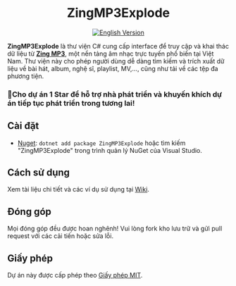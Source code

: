 <h1 align="center">
  ZingMP3Explode
</h1>
  
<p align="center">
  <a href="./README-EN.md">
  <img src="https://img.shields.io/badge/README-English%20version-blue?style=for-the-badge" alt="English Version" />
  </a>
</p>

**ZingMP3Explode** là thư viện C# cung cấp interface để truy cập và khai thác dữ liệu từ [**Zing MP3**](https://zingmp3.vn/), một nền tảng âm nhạc trực tuyến phổ biến tại Việt Nam. Thư viện này cho phép người dùng dễ dàng tìm kiếm và trích xuất dữ liệu về bài hát, album, nghệ sĩ, playlist, MV,..., cũng như tải về các tệp đa phương tiện.

### 🌟Cho dự án 1 Star để hỗ trợ nhà phát triển và khuyến khích dự án tiếp tục phát triển trong tương lai!

## Cài đặt
- [Nuget](https://www.nuget.org/packages/ZingMP3Explode/): `dotnet add package ZingMP3Explode` hoặc tìm kiếm "ZingMP3Explode" trong trình quản lý NuGet của Visual Studio.

## Cách sử dụng
Xem tài liệu chi tiết và các ví dụ sử dụng tại [Wiki](../../wiki).

## Đóng góp
Mọi đóng góp đều được hoan nghênh! Vui lòng fork kho lưu trữ và gửi pull request với các cải tiến hoặc sửa lỗi.

## Giấy phép
Dự án này được cấp phép theo [Giấy phép MIT](./LICENSE).